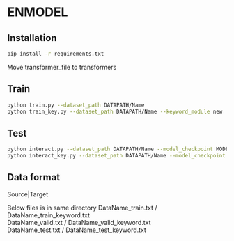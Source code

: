 # ENMODEL

## Installation

```bash
pip install -r requirements.txt
```
Move transformer_file to transformers


## Train

```bash
python train.py --dataset_path DATAPATH/Name
python train_key.py --dataset_path DATAPATH/Name --keyword_module new
```

## Test

```bash
python interact.py --dataset_path DATAPATH/Name --model_checkpoint MODELPATH/
python interact_key.py --dataset_path DATAPATH/Name --model_checkpoint MODELPATH/
```

## Data format

Source|Target

Below files is in same directory
DataName_train.txt  / DataName_train_keyword.txt  
DataName_valid.txt  / DataName_valid_keyword.txt  
DataName_test.txt   / DataName_test_keyword.txt  
